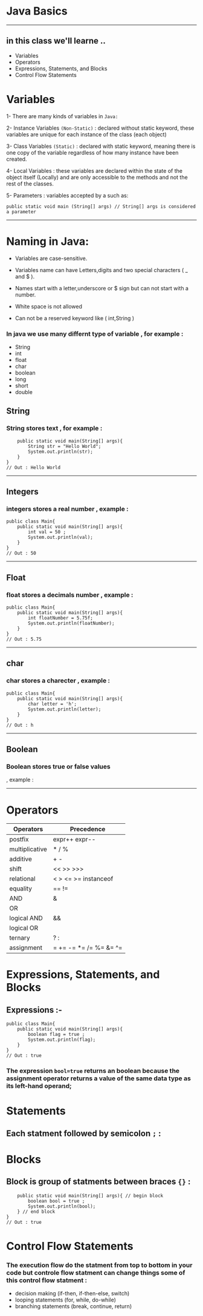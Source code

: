 # Java Basics
---
## in this class we'll learne ..
- Variables
- Operators
- Expressions, Statements, and Blocks
- Control Flow Statements


# Variables

1- There are many kinds of variables in ``Java:``

2- Instance Variables ``(Non-Static)`` : declared without static keyword, these variables are unique for each instance of the class (each object)

3- Class Variables ``(Static)`` : declared with static keyword, meaning there is one copy of the variable regardless of how many instance have been created.

4- Local Variables : these variables are declared within the state of the object itself (Locally) and are only accessible to the methods and not the rest of the classes.

5- Parameters : variables accepted by a such as:
````
public static void main (String[] args) // String[] args is considered a parameter 
````
----
# Naming in Java:

* Variables are case-sensitive.

* Variables name can have Letters,digits and two special characters ( _ and $ ).

* Names start with a letter,underscore or $ sign but can not start with a number.

* White space is not allowed

* Can not be a reserved keyword like ( int,String )
### In java we use many differnt type of variable , for example :

* String
* int
* float
* char
* boolean
* long
* short
* double

## String
### String stores text , for example :

``` public class Main{
    public static void main(String[] args){
        String str = "Hello World"; 
        System.out.println(str); 
    }
}
// Out : Hello World
```
---
## Integers
### integers stores a real number , example :
``` 
public class Main{
    public static void main(String[] args){
        int val = 50 ; 
        System.out.println(val); 
    }
}
// Out : 50
```
----
## Float
### float stores a  decimals  number , example :
``` 
public class Main{
    public static void main(String[] args){
        int floatNumber = 5.75f; 
        System.out.println(floatNumber); 
    }
}
// Out : 5.75
```
----
## char
### char stores a charecter , example :
``` 
public class Main{
    public static void main(String[] args){
        char letter = 'h'; 
        System.out.println(letter); 
    }
}
// Out : h
```
----
## Boolean
### Boolean stores  true or false values
 , example :

----
# Operators
| Operators      | Precedence |
| ----------- | ----------- |
| postfix     |expr++ expr--    |
| multiplicative   | * / %        |
| additive   | + -        |
| shift   | << >> >>>       |
| relational   |  < > <= >= instanceof       |
|equality   | == !=        |
| AND   | &        |
| OR   | |        |
| logical AND   | &&        |
| logical OR   | ||        |
| ternary   | 	? :        |
| assignment   | = += -= *= /= %= &= ^= |= <<= >>= >>>=        |


# Expressions, Statements, and Blocks

## Expressions :-
```
public class Main{
    public static void main(String[] args){
        boolean flag = true ; 
        System.out.println(flag); 
    }
}
// Out : true 
```
### The expression ``` bool=true ``` returns an boolean because the assignment operator returns a value of the same data type as its left-hand operand;

# Statements
## Each statment followed by semicolon ```;``` :

# Blocks
## Block is group of statments between braces ``` {} ``` :
``` public class Main{
    public static void main(String[] args){ // begin block 
        boolean bool = true ; 
        System.out.println(bool); 
    } // end block 
}
// Out : true
 ```
# Control Flow Statements
### The execution flow do the statment from top to bottom in your code but controle flow statment can change things some of this control flow statment :
- decision making (if-then, if-then-else, switch)
- looping statements (for, while, do-while)
- branching statements (break, continue, return)
